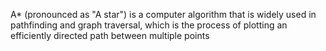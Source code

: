 A* (pronounced as "A star") is a computer algorithm that is widely used in pathfinding and graph traversal, 
which is the process of plotting an efficiently directed path between multiple points
